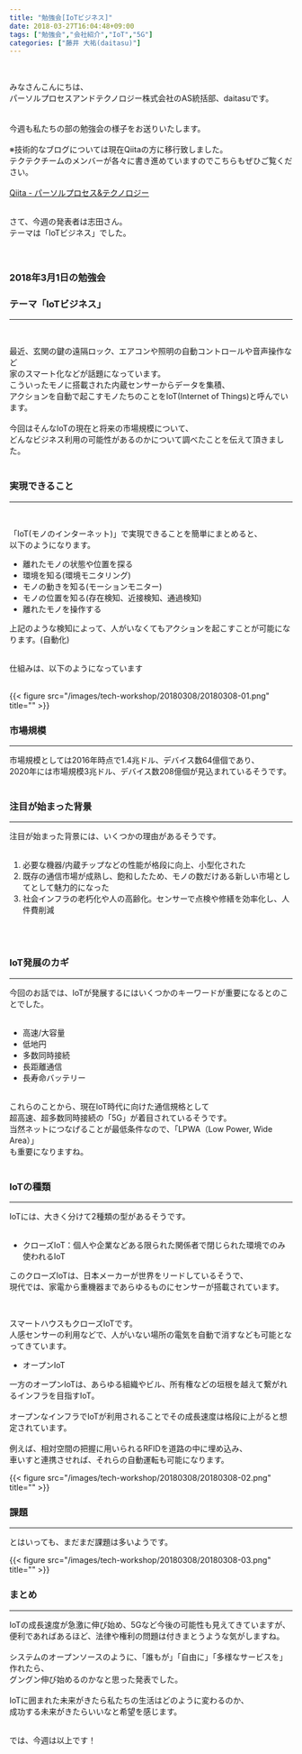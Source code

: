 ```yaml
---
title: "勉強会[IoTビジネス]"
date: 2018-03-27T16:04:48+09:00
tags: ["勉強会","会社紹介","IoT","5G"]
categories: ["藤井 大祐(daitasu)"]
---
```


<br>

みなさんこんにちは、<br>
パーソルプロセスアンドテクノロジー株式会社のAS統括部、daitasuです。<br><br>
<br>
今週も私たちの部の勉強会の様子をお送りいたします。<br>
<br>
※技術的なブログについては現在Qiitaの方に移行致しました。<br>
テクテクチームのメンバーが各々に書き進めていますのでこちらもぜひご覧ください。<br>
<br>
[Qiita - パーソルプロセス&テクノロジー](https://qiita.com/organizations/persol-pt)<br>
<br>

さて、今週の発表者は志田さん。<br>
テーマは「IoTビジネス」でした。<br>
<br>
<br>

### 2018年3月1日の勉強会　
### テーマ「IoTビジネス」
---

<br>

最近、玄関の鍵の遠隔ロック、エアコンや照明の自動コントロールや音声操作など<br>
家のスマート化などが話題になっています。<br>
こういったモノに搭載された内蔵センサーからデータを集積、<br>
アクションを自動で起こすモノたちのことをIoT(Internet of Things)と呼んでいます。<br>
<br>
今回はそんなIoTの現在と将来の市場規模について、<br>
どんなビジネス利用の可能性があるのかについて調べたことを伝えて頂きました。<br>
<br>

### 実現できること
---
<br>

「IoT(モノのインターネット)」で実現できることを簡単にまとめると、<br>
以下のようになります。<br>

* 離れたモノの状態や位置を探る
* 環境を知る(環境モニタリング)
* モノの動きを知る(モーションモニター)
* モノの位置を知る(存在検知、近接検知、通過検知)
* 離れたモノを操作する

上記のような検知によって、人がいなくてもアクションを起こすことが可能になります。(自動化)<br>

<br>
仕組みは、以下のようになっています<br>
<br>

{{< figure src="/images/tech-workshop/20180308/20180308-01.png" title="" >}}<br>

### 市場規模
---

市場規模としては2016年時点で1.4兆ドル、デバイス数64億個であり、<br>
2020年には市場規模3兆ドル、デバイス数208億個が見込まれているそうです。<br>
<br>

### 注目が始まった背景
---

注目が始まった背景には、いくつかの理由があるそうです。<br>
<br>

1. 必要な機器/内蔵チップなどの性能が格段に向上、小型化された
2. 既存の通信市場が成熟し、飽和したため、モノの数だけある新しい市場としてとして魅力的になった
3. 社会インフラの老朽化や人の高齢化。センサーで点検や修繕を効率化し、人件費削減

<br>
<br>

### IoT発展のカギ
---

今回のお話では、IoTが発展するにはいくつかのキーワードが重要になるとのことでした。<br>
<br>

* 高速/大容量
* 低地円
* 多数同時接続
* 長距離通信
* 長寿命バッテリー

<br>
これらのことから、現在IoT時代に向けた通信規格として<br>
超高速、超多数同時接続の「5G」が着目されているそうです。<br>
当然ネットにつなげることが最低条件なので、「LPWA（Low Power, Wide Area）」<br>
も重要になりますね。<br>

<br>

### IoTの種類
---

IoTには、大きく分けて2種類の型があるそうです。<br>
<br>

* クローズIoT：個人や企業などある限られた関係者で閉じられた環境でのみ使われるIoT

このクローズIoTは、日本メーカーが世界をリードしているそうで、<br>
現代では、家電から重機器まであらゆるものにセンサーが搭載されています。<br>

<br>

スマートハウスもクローズIoTです。<br>
人感センサーの利用などで、人がいない場所の電気を自動で消すなども可能となってきています。<br>

* オープンIoT

一方のオープンIoTは、あらゆる組織やビル、所有権などの垣根を越えて繋がれるインフラを目指すIoT。<br>
<br>
オープンなインフラでIoTが利用されることでその成長速度は格段に上がると想定されています。<br>
<br>
例えば、相対空間の把握に用いられるRFIDを道路の中に埋め込み、<br>
車いすと連携させれば、それらの自動運転も可能になります。<br>


{{< figure src="/images/tech-workshop/20180308/20180308-02.png" title="" >}}<br>

### 課題
---

とはいっても、まだまだ課題は多いようです。<br>

{{< figure src="/images/tech-workshop/20180308/20180308-03.png" title="" >}}<br>

### まとめ
---

IoTの成長速度が急激に伸び始め、5Gなど今後の可能性も見えてきていますが、<br>
便利であればあるほど、法律や権利の問題は付きまとうような気がしますね。<br>
<br>
システムのオープンソースのように、「誰もが」「自由に」「多様なサービスを」作れたら、<br>
グングン伸び始めるのかなと思った発表でした。<br>
<br>
IoTに囲まれた未来がきたら私たちの生活はどのように変わるのか、<br>
成功する未来がきたらいいなと希望を感じます。<br>
<br>

では、今週は以上です！<br>

<br><br><br>